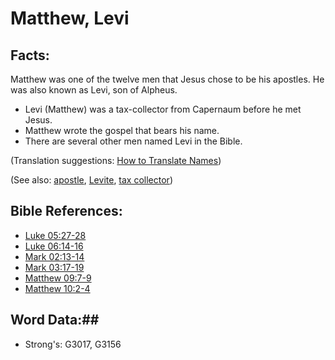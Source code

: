 # Matthew, Levi #

## Facts: ##

Matthew was one of the twelve men that Jesus chose to be his apostles. He was also known as Levi, son of Alpheus.

 * Levi (Matthew) was a tax-collector from Capernaum before he met Jesus.
 * Matthew wrote the gospel that bears his name.
 * There are several other men named Levi in the Bible.

(Translation suggestions: [How to Translate Names](rc://en/ta/man/translate/translate-names))

(See also: [apostle](../kt/apostle.md), [Levite](levite.md), [tax collector](../other/taxcollector.md))

## Bible References: ##

* [Luke 05:27-28](rc://en/tn/help/luk/05/27)
* [Luke 06:14-16](rc://en/tn/help/luk/06/14)
* [Mark 02:13-14](rc://en/tn/help/mrk/02/13)
* [Mark 03:17-19](rc://en/tn/help/mrk/03/17)
* [Matthew 09:7-9](rc://en/tn/help/mat/09/07)
* [Matthew 10:2-4](rc://en/tn/help/mat/10/02)

## Word Data:##

* Strong's: G3017, G3156
